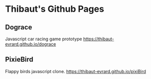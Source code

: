 # Thibaut's Github Pages

## Dograce 
Javascript car racing game prototype
https://thibaut-evrard.github.io/dograce

## PixieBird
Flappy birds javascript clone.
https://thibaut-evrard.github.io/pixiBird
